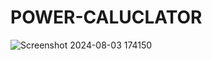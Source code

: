 # POWER-CALUCLATOR

![Screenshot 2024-08-03 174150](https://github.com/user-attachments/assets/08f90e2c-f213-4214-8124-bffae3370301)
